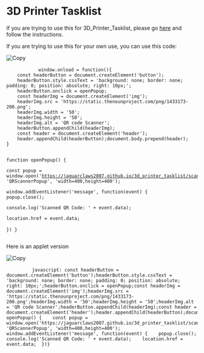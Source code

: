 <div class="container">
  <h1>3D Printer Tasklist</h1>
  <p>If you are trying to use this for <span class="instructions">3D_Printer_Tasklist</span>, please go <a href="https://www.instructables.com/3D-Printer-Task-List/"> here</a> and follow the instructions.</p>
  <p>If you are trying to use this for your own use, you can use this code:</p>
  <div>
		<div class="toolbar">
			<img src="https://img.icons8.com/material-outlined/24/000000/copy--v1.png" class="copy-icon" alt="Copy" id="Copy-code" title="Copy Code">
		</div>
	  <pre>
		  <code id="code">window.onload = function(){
	const headerButton = document.createElement('button');
	headerButton.style.cssText = 'background: none; border: none; padding: 0; position: absolute; right: 10px;';
	headerButton.onclick = openPopup;
	const headerImg = document.createElement('img');
	headerImg.src = 'https://static.thenounproject.com/png/1433173-200.png';
	headerImg.width = '50';
	headerImg.height = '50';
	headerImg.alt = 'QR code Scanner';
	headerButton.appendChild(headerImg);
	const header = document.createElement('header');
	header.appendChild(headerButton);document.body.prepend(header);
}

function openPopup() {	
	const popup = window.open('https://jaguarclaws2007.github.io/3d_printer_tasklist/scan_qr_code.html', 'QRScannerPopup', 'width=400,height=400');  
	window.addEventListener('message', function(event) {
		popup.close();    
		console.log('Scanned QR Code: ' + event.data);    
		location.href = event.data;  
	})
}
		  </code>
	  </pre>
  </div>
  <p>Here is an applet version</p>
  <div>
	<div class="toolbar">
		<img src="https://img.icons8.com/material-outlined/24/000000/copy--v1.png" class="copy-icon" alt="Copy" id="Copy-applet" title="Copy Applet">
	</div>
	<pre>
		<code id="applet-code">javascript: const headerButton = document.createElement('button');headerButton.style.cssText = 'background: none; border: none; padding: 0; position: absolute; right: 10px;';headerButton.onclick = openPopup;const headerImg = document.createElement('img');headerImg.src = 'https://static.thenounproject.com/png/1433173-200.png';headerImg.width = '50';headerImg.height = '50';headerImg.alt = 'QR code Scanner';headerButton.appendChild(headerImg);const header = document.createElement('header');header.appendChild(headerButton);document.body.prepend(header);function openPopup() {	const popup = window.open('https://jaguarclaws2007.github.io/3d_printer_tasklist/scan_qr_code.html', 'QRScannerPopup', 'width=400,height=400');  window.addEventListener('message', function(event) {    popup.close();    console.log('Scanned QR Code: ' + event.data);    location.href = event.data;  })}
		</code>
	</pre>
  <div>
</div>
</body>
